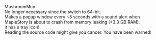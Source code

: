 ## 
MushroomMon  
No longer necessary since the switch to 64-bit.  
Makes a popup window every ~5 seconds with a sound alert when MapleStory is about to crash from memory leaking (>3.3 GB RAM).  
It has a tray icon!  
Reading the source code might give you cancer. You have been warned!  
